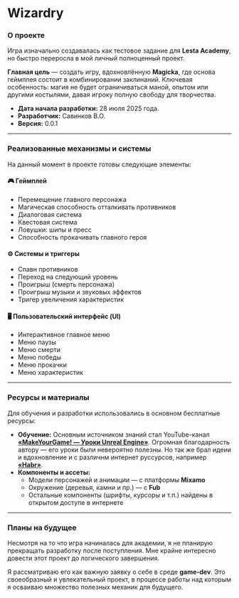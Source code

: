 # Wizardry

### О проекте

Игра изначально создавалась как тестовое задание для **Lesta Academy**, но быстро переросла в мой личный полноценный проект.

**Главная цель** — создать игру, вдохновлённую **Magicka**, где основа геймплея состоит в комбинировании заклинаний. Ключевая особенность: магия не будет ограничиваться маной, опытом или другими костылями, давая игроку полную свободу для творчества.

*   **Дата начала разработки:** 28 июля 2025 года.
*   **Разработчик:** Савинков В.О.
*   **Версия:** 0.0.1

---

### Реализованные механизмы и системы

На данный момент в проекте готовы следующие элементы:

#### 🎮 Геймплей
*   Перемещение главного персонажа
*   Магическая способность отталкивать противников
*   Диалоговая система
*   Квестовая система
*   Ловушки: шипы и пресс
*   Способность прокачивать главного героя

#### ⚙️ Системы и триггеры
*   Спавн противников
*   Переход на следующий уровень
*   Проигрыш (смерть персонажа)
*   Проигрыш музыки и звуковых эффектов
*   Тригер увеличения характеристик

#### 🖥️ Пользовательский интерфейс (UI)
*   Интерактивное главное меню
*   Меню паузы
*   Меню смерти
*   Меню победы
*   Меню прокачки
*   Меню характеристик

---

### Ресурсы и материалы

Для обучения и разработки использовались в основном бесплатные ресурсы:

*   **Обучение:** Основным источником знаний стал YouTube-канал **[«MakeYourGame! — Уроки Unreal Engine»](https://www.youtube.com/@MakeYourGame_UnrealEngine)**. Огромная благодарность автору — его уроки были невероятно полезны. Но так же брал идеии и вдохновление и с различнм интернет руссурсов, например **[«Habr»](https://habr.com/ru/companies/otus/articles/735762/)**.
*   **Компоненты и ассеты:**
    *   Модели персонажей и анимации — с платформы **Mixamo**
    *   Окружение (деревья, камни и пр.) — с **Fub**
    *   Остальные компоненты (шрифты, курсоры и т.п.) найдены в открытом доступе в интернете

---

### Планы на будущее

Несмотря на то что игра начиналась для академии, я не планирую прекращать разработку после поступления. Мне крайне интересно довести этот проект до логического завершения.

Я рассматриваю его как важную заявку о себе в среде **game-dev**. Это своеобразный и увлекательный проект, в процессе работы над которым я осваиваю множество полезных механик для будущего.
